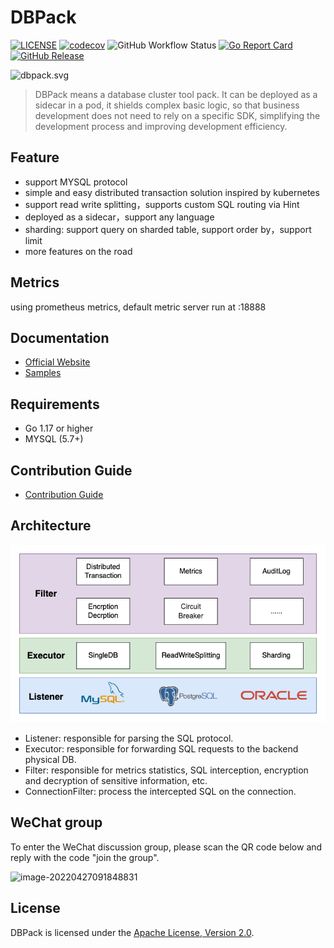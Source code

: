 # DBPack
[![LICENSE](https://img.shields.io/badge/license-Apache--2.0-blue.svg)](https://github.com/cectc/dbpack/blob/dev/LICENSE)
[![codecov](https://codecov.io/gh/CECTC/dbpack/branch/dev/graph/badge.svg?token=2AVE9EHLXO)](https://codecov.io/gh/CECTC/dbpack)
![GitHub Workflow Status](https://github.com/cectc/dbpack/actions/workflows/main.yml/badge.svg)
[![Go Report Card](https://goreportcard.com/badge/github.com/cectc/dbpack)](https://goreportcard.com/report/github.com/cectc/dbpack)
[![GitHub Release](https://img.shields.io/github/release-pre/cectc/dbpack.svg)](https://github.com/cectc/dbpack/releases)


<img src="https://cectc.github.io/dbpack-doc/images/dbpack.svg" alt="dbpack.svg"/>

> DBPack means a database cluster tool pack. It can be deployed as a sidecar in a pod, it shields complex basic logic, so that business development does not need to rely on a specific SDK, simplifying the development process and improving development efficiency.


## Feature

+ support MYSQL protocol
+ simple and easy distributed transaction solution inspired by kubernetes
+ support read write splitting，supports custom SQL routing via Hint
+ deployed as a sidecar，support any language
+ sharding: support query on sharded table, support order by，support limit
+ more features on the road

## Metrics
using prometheus metrics, default metric server run at :18888

## Documentation
+ [Official Website](https://cectc.github.io/dbpack-doc/)
+ [Samples](https://github.com/CECTC/dbpack-samples)

## Requirements

+ Go 1.17 or higher
+ MYSQL (5.7+)

## Contribution Guide
+ [Contribution Guide](CONTRIBUTING.md)

## Architecture

![architecture](https://github.com/CECTC/dbpack-doc/blob/master/images/arch-for-dbpack.drawio.png)

+ Listener: responsible for parsing the SQL protocol.
+ Executor: responsible for forwarding SQL requests to the backend physical DB.
+ Filter: responsible for metrics statistics, SQL interception, encryption and decryption of sensitive information, etc.
+ ConnectionFilter: process the intercepted SQL on the connection.

## WeChat group
To enter the WeChat discussion group, please scan the QR code below and reply with the code "join the group".

<img src="https://cectc.github.io/dbpack-doc/images/image-20220427091848831.png" alt="image-20220427091848831" width="200px"/>

## License
DBPack is licensed under the [Apache License, Version 2.0](LICENSE).
